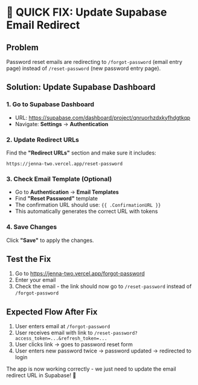 # 🔧 QUICK FIX: Update Supabase Email Redirect

## Problem
Password reset emails are redirecting to `/forgot-password` (email entry page) instead of `/reset-password` (new password entry page).

## Solution: Update Supabase Dashboard

### 1. Go to Supabase Dashboard
- URL: https://supabase.com/dashboard/project/qnruorhzdxkyfhdgtkqp
- Navigate: **Settings** → **Authentication**

### 2. Update Redirect URLs
Find the **"Redirect URLs"** section and make sure it includes:
```
https://jenna-two.vercel.app/reset-password
```

### 3. Check Email Template (Optional)
- Go to **Authentication** → **Email Templates**
- Find **"Reset Password"** template
- The confirmation URL should use: `{{ .ConfirmationURL }}`
- This automatically generates the correct URL with tokens

### 4. Save Changes
Click **"Save"** to apply the changes.

## Test the Fix
1. Go to https://jenna-two.vercel.app/forgot-password
2. Enter your email
3. Check the email - the link should now go to `/reset-password` instead of `/forgot-password`

## Expected Flow After Fix
1. User enters email at `/forgot-password`
2. User receives email with link to `/reset-password?access_token=...&refresh_token=...`
3. User clicks link → goes to password reset form
4. User enters new password twice → password updated → redirected to login

The app is now working correctly - we just need to update the email redirect URL in Supabase! 🚀 